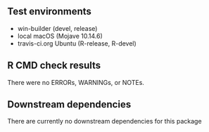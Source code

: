 ## Test environments 
- win-builder (devel, release)
- local macOS (Mojave 10.14.6)
- travis-ci.org Ubuntu (R-release, R-devel)

## R CMD check results
There were no ERRORs, WARNINGs, or NOTEs.

## Downstream dependencies
There are currently no downstream dependencies for this package